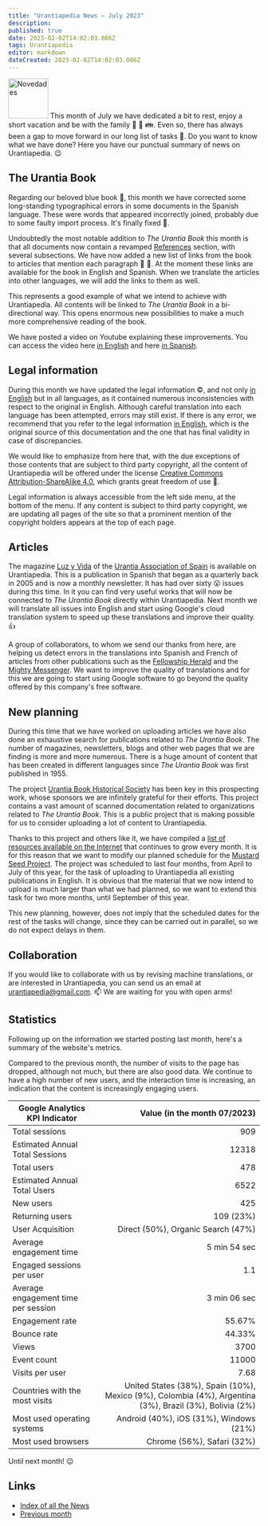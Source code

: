 ```yaml
---
title: "Urantiapedia News — July 2023"
description: 
published: true
date: 2023-02-02T14:02:03.086Z
tags: Urantiapedia
editor: markdown
dateCreated: 2023-02-02T14:02:03.086Z
---
```


<img src="/_assets/svg/icon-news.svg" alt="Novedades" style="width: 80px;"> This month of July we have dedicated a bit to rest, enjoy a short vacation and be with the family :sunrise: :tropical_drink: :family:. Even so, there has always been a gap to move forward in our long list of tasks :card_index:. Do you want to know what we have done? Here you have our punctual summary of news on Urantiapedia. :wink:

## The Urantia Book

Regarding our beloved blue book :blue_book:, this month we have corrected some long-standing typographical errors in some documents in the Spanish language. These were words that appeared incorrectly joined, probably due to some faulty import process. It's finally fixed :wrench:.

Undoubtedly the most notable addition to _The Urantia Book_ this month is that all documents now contain a revamped [References](/en/The_Urantia_Book/0#references) section, with several subsections. We have now added a new list of links from the book to articles that mention each paragraph :clap: :clap:. At the moment these links are available for the book in English and Spanish. When we translate the articles into other languages, we will add the links to them as well.

This represents a good example of what we intend to achieve with Urantiapedia. All contents will be linked to _The Urantia Book_ in a bi-directional way. This opens enormous new possibilities to make a much more comprehensive reading of the book.

We have posted a video on Youtube explaining these improvements. You can access the video here [in English](https://youtu.be/m-efK0fbtw4) and here [in Spanish](https://youtu.be/QfVHUxpPrjA).

## Legal information

During this month we have updated the legal information :copyright:, and not only [in English](/en/license) but in all languages, as it contained numerous inconsistencies with respect to the original in English. Although careful translation into each language has been attempted, errors may still exist. If there is any error, we recommend that you refer to the legal information [in English](/en/license), which is the original source of this documentation and the one that has final validity in case of discrepancies.

We would like to emphasize from here that, with the due exceptions of those contents that are subject to third party copyright, all the content of Urantiapedia will be offered under the license [Creative Commons Attribution-ShareAlike 4.0](https://creativecommons.org/licenses/by-sa/4.0/deed.es), which grants great freedom of use :sparkling_heart:.

Legal information is always accessible from the left side menu, at the bottom of the menu. If any content is subject to third party copyright, we are updating all pages of the site so that a prominent mention of the copyright holders appears at the top of each page.

## Articles

The magazine [Luz y Vida](/es/index/articles_luz_y_vida) of the [Urantia Association of Spain](https://aue.urantia-association.org/) is available on Urantiapedia. This is a publication in Spanish that began as a quarterly back in 2005 and is now a monthly newsletter. It has had over sixty :open_mouth: issues during this time. In it you can find very useful works that will now be connected to _The Urantia Book_ directly within Urantiapedia. Next month we will translate all issues into English and start using Google's cloud translation system to speed up these translations and improve their quality. :+1:

A group of collaborators, to whom we send our thanks from here, are helping us detect errors in the translations into Spanish and French of articles from other publications such as the [Fellowship Herald](/en/index/articles_herald) and the [Mighty Messenger](/en/index/articles_mighty_messenger). We want to improve the quality of translations and for this we are going to start using Google software to go beyond the quality offered by this company's free software.

## New planning

During this time that we have worked on uploading articles we have also done an exhaustive search for publications related to _The Urantia Book_. The number of magazines, newsletters, blogs and other web pages that we are finding is more and more numerous. There is a huge amount of content that has been created in different languages ​​since _The Urantia Book_ was first published in 1955.

The project [Urantia Book Historical Society](https://ubhs.hosted-by-files.com/http/DocTypesIndex.html) has been key in this prospecting work, whose sponsors we are infinitely grateful for their efforts. This project contains a vast amount of scanned documentation related to organizations related to _The Urantia Book_. This is a public project that is making possible for us to consider uploading a lot of content to Urantiapedia.

Thanks to this project and others like it, we have compiled a [list of resources available on the Internet](/en/help/websites) that continues to grow every month. It is for this reason that we want to modify our planned schedule for the [Mustard Seed Project](https://www.urantia.org/news/2023-03/mustard-seed-grants-program). The project was scheduled to last four months, from April to July of this year, for the task of uploading to Urantiapedia all existing publications in English. It is obvious that the material that we now intend to upload is much larger than what we had planned, so we want to extend this task for two more months, until September of this year.

This new planning, however, does not imply that the scheduled dates for the rest of the tasks will change, since they can be carried out in parallel, so we do not expect delays in them.

## Collaboration

If you would like to collaborate with us by revising machine translations, or are interested in Urantiapedia, you can send us an email at urantiapedia@gmail.com. :mailbox: We are waiting for you with open arms!

## Statistics

Following up on the information we started posting last month, here's a summary of the website's metrics.

Compared to the previous month, the number of visits to the page has dropped, although not much, but there are also good data. We continue to have a high number of new users, and the interaction time is increasing, an indication that the content is increasingly engaging users.

Google Analytics KPI Indicator | Value (in the month 07/2023)
--- | ---:
Total sessions | 909
Estimated Annual Total Sessions | 12318
Total users | 478
Estimated Annual Total Users | 6522
New users | 425
Returning users | 109 (23%)
User Acquisition | Direct (50%), Organic Search (47%)
Average engagement time | 5 min 54 sec
Engaged sessions per user | 1.1
Average engagement time per session | 3 min 06 sec
Engagement rate | 55.67%
Bounce rate | 44.33%
Views | 3700
Event count | 11000
Visits per user | 7.68
Countries with the most visits | United States (38%), Spain (10%), Mexico (9%), Colombia (4%), Argentina (3%), Brazil (3%), Bolivia (2%)
Most used operating systems | Android (40%), iOS (31%), Windows (21%)
Most used browsers | Chrome (56%), Safari (32%)

Until next month! :wink:

## Links

- [Index of all the News](/en/news)
- [Previous month](/en/news/2023/06)